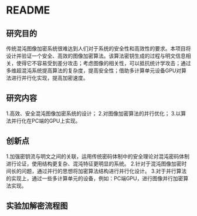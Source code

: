 # README
## 研究目的
传统混沌图像加密系统很难达到人们对于系统的安全性和高效性的要求。本项目将设计并验证一个安全、高效的图像加密算法。该算法密钥生成的过程与明文信息相关，使得它不容易受到差分攻击；考虑图像的相关性，可以抵抗统计学攻击；通过多维超混沌系统提高算法的复杂度，提高安全性；借助多计算单元设备GPU对算法进行并行化实现，提高加密速度。
## 研究内容
1.高效、安全混沌图像加密系统的设计； 
2.对图像加密算法的并行优化； 
3.以算法并行化在PC端的GPU上实现。
## 创新点
1.加强密钥流与明文之间的关联，运用传统密码体制中的安全理论对混沌密码体制进行论证，使用结构更复杂、混沌特征更明显的系统。
2.针对于混沌图像加密时间长的问题，通过并行的思想将加密算法结构进行并行化设计。
3.对于并行算法的实现上，通过一些多计算单元的设备，例如：PC端GPU，进行图像并行加密算法实现。
## 实验加解密流程图


